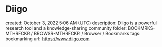 # Diigo

created: October 3, 2022 5:06 AM (UTC)
description: Diigo is a powerful research tool and a knowledge-sharing community
folder: BOOKMRKS-MTHRFCKR / BROWSR-MTHRFCKR / Browser / Bookmarks
tags: bookmarking
url: https://www.diigo.com